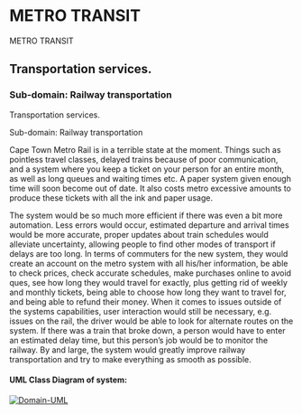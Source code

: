 # METRO TRANSIT
METRO TRANSIT

## Transportation services.

### Sub-domain: Railway transportation
Transportation services.

Sub-domain: Railway transportation

Cape Town Metro Rail is in a terrible state at the moment. Things such as pointless travel classes, delayed trains because of poor communication, and a system where you keep a ticket on your person for an entire month, as well as long queues and waiting times etc. A paper system given enough time will soon become out of date. It also costs metro excessive amounts to produce these tickets with all the ink and paper usage.

The system would be so much more efficient if there was even a bit more automation. Less errors would occur, estimated departure and arrival times would be more accurate, proper updates about train schedules would alleviate uncertainty, allowing people to find other modes of transport if delays are too long.
In terms of commuters for the new system, they would create an account on the metro system with all his/her information, be able to check prices, check accurate schedules, make purchases online to avoid ques, see how long they would travel for exactly, plus getting rid of weekly and monthly tickets, being able to choose how long they want to travel for, and being able to refund their money.
When it comes to issues outside of the systems capabilities, user interaction would still be necessary, e.g. issues on the rail, the driver would be able to look for alternate routes on the system. If there was a train that broke down, a person would have to enter an estimated delay time, but this person’s job would be to monitor the railway.
By and large, the system would greatly improve railway transportation and try to make everything as smooth as possible.

#### UML Class Diagram of system:
<a href="https://ibb.co/tD9XkdD"><img src="https://i.ibb.co/qpv5XZp/Domain-UML.png" alt="Domain-UML" border="0"></a>
